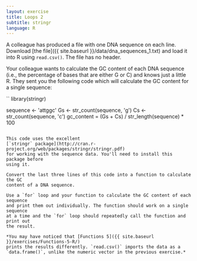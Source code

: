 ```yaml
---
layout: exercise
title: Loops 2
subtitle: stringr
language: R
---
```


A colleague has produced a file with one DNA sequence on each line. Download
[the file]({{ site.baseurl }}/data/dna_sequences_1.txt) and load it into R using 
`read.csv()`. The file has no header.

Your colleague wants to calculate the GC content of each DNA sequence (i.e., the
percentage of bases that are either G or C) and knows just a little R. They sent
you the following code which will calculate the GC content for a single
sequence:

``
library(stringr)

sequence <- 'attggc'
Gs <- str_count(sequence, 'g')
Cs <- str_count(sequence, 'c')
gc_content = (Gs + Cs) / str_length(sequence) * 100 
```

This code uses the excellent
[`stringr` package](http://cran.r-project.org/web/packages/stringr/stringr.pdf)
for working with the sequence data. You'll need to install this package before
using it.

Convert the last three lines of this code into a function to calculate the GC
content of a DNA sequence.

Use a `for` loop and your function to calculate the GC content of each sequence 
and print them out individually. The function should work on a single sequence 
at a time and the `for` loop should repeatedly call the function and print out 
the result.

*You may have noticed that [Functions 5]({{ site.baseurl }}/exercises/Functions-5-R/)
prints the results differently. `read.csv()` imports the data as a
`data.frame()`, unlike the numeric vector in the previous exercise.*
